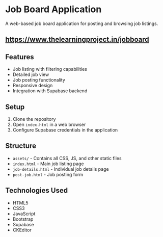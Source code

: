# Job Board Application

A web-based job board application for posting and browsing job listings. 

## https://www.thelearningproject.in/jobboard

## Features

- Job listing with filtering capabilities
- Detailed job view
- Job posting functionality
- Responsive design
- Integration with Supabase backend

## Setup

1. Clone the repository
2. Open `index.html` in a web browser
3. Configure Supabase credentials in the application

## Structure

- `assets/` - Contains all CSS, JS, and other static files
- `index.html` - Main job listing page
- `job-details.html` - Individual job details page
- `post-job.html` - Job posting form

## Technologies Used

- HTML5
- CSS3
- JavaScript
- Bootstrap
- Supabase
- CKEditor
